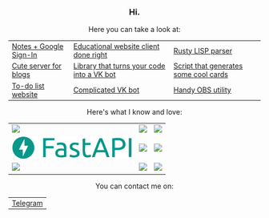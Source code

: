 <h3 align="center">Hi.</h3>

<p align="center">Here you can take a look at:</p>
<table align="center">
<tr>
<td>
<a href="https://github.com/megahomyak/notes">Notes + Google Sign-In</a>
</td>
<td>
<a href="https://github.com/megahomyak/pita">Educational website client done right</a>
</td>
<td>
<a href="https://github.com/megahomyak/lisp_parser">Rusty LISP parser</a>
</td>
</tr>
<tr>
<td>
<a href="https://github.com/megahomyak/blog">Cute server for blogs</a>
</td>
<td>
<a href="https://github.com/megahomyak/every_script_is_a_vk_bot">Library that turns your code into a VK bot</a>
</td>
<td>
<a href="https://github.com/megahomyak/cards_generator">Script that generates some cool cards</a>
</td>
</tr>
<tr>
<td>
<a href="https://github.com/megahomyak/django_to_do_list">To-do list website</a>
</td>
<td>
<a href="https://github.com/megahomyak/GDL">Complicated VK bot</a>
</td>
<td>
<a href="https://github.com/megahomyak/afk_switcher">Handy OBS utility</a>
</td>
</tr>
</table>

<p align="center">Here's what I know and love:</p>
<table align="center">
<tr>
<td>
<a href="https://www.python.org/"><img src="https://www.vectorlogo.zone/logos/python/python-ar21.svg"></a>
</td>
<td>
<a href="https://www.rust-lang.org/"><img src="https://www.vectorlogo.zone/logos/rust-lang/rust-lang-ar21.svg"></a>
</td>
<td>
<a href="https://go.dev/"><img src="https://www.vectorlogo.zone/logos/golang/golang-ar21.svg"></a>
</td>
</tr>
<tr>
<td>
<a href="https://fastapi.tiangolo.com/"><img src="/fastapi_logo.svg"></a>
</td>
<td>
<a href="https://www.djangoproject.com/"><img src="https://www.vectorlogo.zone/logos/djangoproject/djangoproject-ar21.svg"></a>
</td>
<td>
<a href="https://git-scm.com/"><img src="https://www.vectorlogo.zone/logos/git-scm/git-scm-ar21.svg"></a>
</td>
</tr>
<tr>
<td>
<a href="https://systemd.io/"><img src="https://upload.wikimedia.org/wikipedia/commons/3/33/Systemd-logo.svg"></a>
</td>
<td>
<a href="https://www.ansible.com/"><img src="https://www.vectorlogo.zone/logos/ansible/ansible-ar21.svg"></a>
</td>
<td>
<a href="https://www.rabbitmq.com/"><img src="https://www.rabbitmq.com/img/logo-rabbitmq.svg"></a>
</td>
</tr>
</table>

<p align="center">You can contact me on:</p>
<table align="center">
<tr>
<td>
<a href="https://t.me/megahomyak">Telegram</a>
</td>
</tr>
</table>
